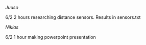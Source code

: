 _Juuso_

6/2 2 hours researching distance sensors. Results in sensors.txt

_Niklas_

6/2 1 hour making powerpoint presentation

